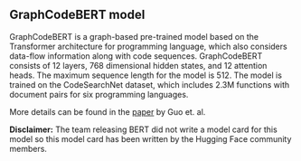 ## GraphCodeBERT model

GraphCodeBERT is a graph-based pre-trained model based on the Transformer architecture for programming language, which also considers data-flow information along with code sequences. GraphCodeBERT consists of 12 layers, 768 dimensional hidden states, and 12 attention heads. The maximum sequence length for the model is 512. The model is trained on the CodeSearchNet dataset, which includes 2.3M functions with document pairs for six programming languages. 

More details can be found in the [paper](https://arxiv.org/abs/2009.08366) by Guo et. al.

**Disclaimer:** The team releasing BERT did not write a model card for this model so this model card has been written by the Hugging Face community members.
